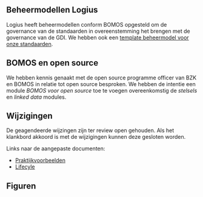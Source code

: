 ## Beheermodellen Logius

Logius heeft beheermodellen conform BOMOS opgesteld om de governance van de standaarden in overeenstemming het brengen met de governance van de GDI. We hebben ook een [template beheermodel voor onze standaarden](https://github.com/Logius-standaarden/Logius-Beheermodel).

## BOMOS en open source

We hebben kennis genaakt met de open source programme officer van BZK en BOMOS in relatie tot open source besproken. We hebben de intentie een module *BOMOS voor open source* toe te voegen overeenkomstig de *stelsels* en *linked data* modules. 

## Wijzigingen

De geagendeerde wijzingen zijn ter review open gehouden. Als het klankbord akkoord is met de wijzigingen kunnen deze gesloten worden.

Links naar de aangepaste documenten:
- [Praktijkvoorbeelden](https://github.com/Logius-standaarden/BOMOS-Verdieping/pull/14/files?short_path=525b143#diff-525b143ec390b36359aaa5f519fc8d9665572f3abcac34e68af8ac41035077a7)
- [Lifecyle](https://github.com/Logius-standaarden/BOMOS-Verdieping/pull/23/files?short_path=75b97fe#diff-75b97fe2be1953715b6c674a83eb404a8956a938e6855c23ad5cc5d0f1ad3ac9)

## Figuren

